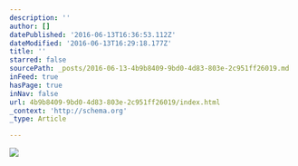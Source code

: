 ```yaml
---
description: ''
author: []
datePublished: '2016-06-13T16:36:53.112Z'
dateModified: '2016-06-13T16:29:18.177Z'
title: ''
starred: false
sourcePath: _posts/2016-06-13-4b9b8409-9bd0-4d83-803e-2c951ff26019.md
inFeed: true
hasPage: true
inNav: false
url: 4b9b8409-9bd0-4d83-803e-2c951ff26019/index.html
_context: 'http://schema.org'
_type: Article

---
```

![](https://the-grid-user-content.s3-us-west-2.amazonaws.com/05028feb-ecaf-45b2-975f-8789e84637fb.jpg)